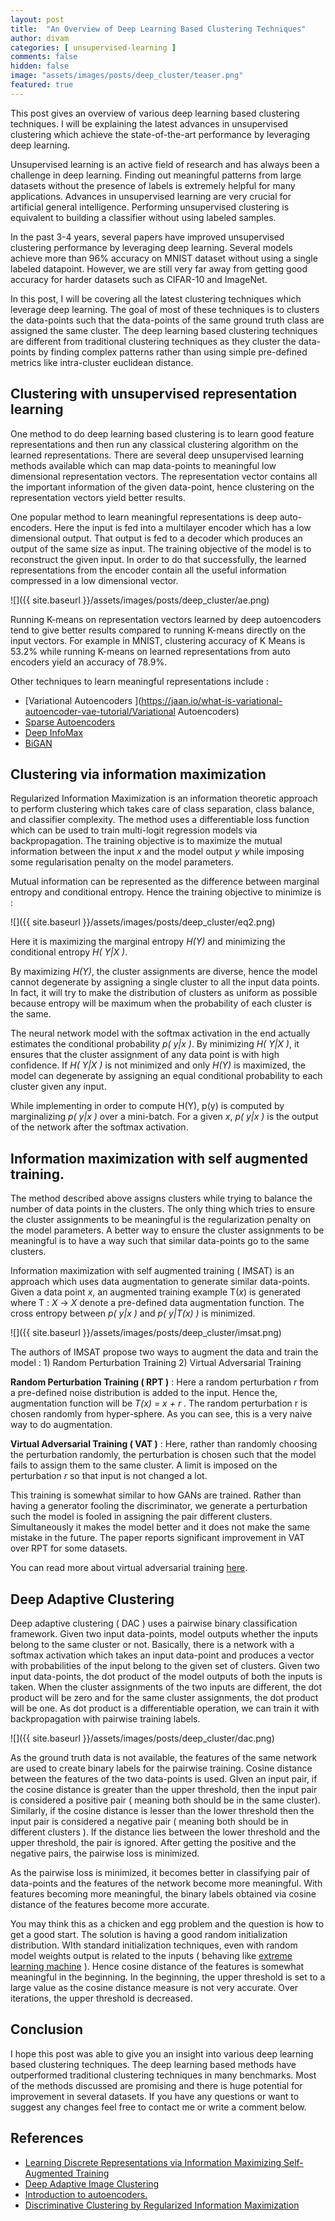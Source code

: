 ```yaml
---
layout: post
title:  "An Overview of Deep Learning Based Clustering Techniques"
author: divam
categories: [ unsupervised-learning ]
comments: false
hidden: false
image: "assets/images/posts/deep_cluster/teaser.png"
featured: true
---
```


This post gives an overview of various deep learning based clustering techniques. I will be explaining the latest advances in unsupervised clustering which achieve the state-of-the-art performance by leveraging deep learning.

Unsupervised learning is an active field of research and has always been a challenge in deep learning. Finding out meaningful patterns from large datasets without the presence of labels is extremely helpful for many applications. Advances in unsupervised learning are very crucial for artificial general intelligence. Performing unsupervised clustering is equivalent to building a classifier without using labeled samples. 

In the past 3-4 years, several papers have improved unsupervised clustering performance by leveraging deep learning. Several models achieve more than 96% accuracy on MNIST dataset without using a single labeled datapoint. However, we are still very far away from getting good accuracy for harder datasets such as CIFAR-10 and ImageNet. 

In this post, I will be covering all the latest clustering techniques which leverage deep learning. The goal of most of these techniques is to clusters the data-points such that the data-points of the same ground truth class are assigned the same cluster. The deep learning based clustering techniques are different from traditional clustering techniques as they cluster the data-points by finding complex patterns rather than using simple pre-defined metrics like intra-cluster euclidean distance. 

## Clustering with unsupervised representation learning 

One method to do deep learning based clustering is to learn good feature representations and then run any classical clustering algorithm on the learned representations. There are several deep unsupervised learning methods available which can map data-points to meaningful low dimensional representation vectors. The representation vector contains all the important information of the given data-point, hence clustering on the representation vectors yield better results. 

One popular method to learn meaningful representations is deep auto-encoders. Here the input is fed into a multilayer encoder which has a low dimensional output. That output is fed to a decoder which produces an output of the same size as input. The training objective of the model is to reconstruct the given input. In order to do that successfully, the learned representations from the encoder contain all the useful information compressed in a low dimensional vector.

![]({{ site.baseurl }}/assets/images/posts/deep_cluster/ae.png)

Running K-means on representation vectors learned by deep autoencoders tend to give better results compared to running K-means directly on the input vectors. For example in MNIST, clustering accuracy of K Means is 53.2% while running K-means on learned representations from auto encoders yield an accuracy of 78.9%.

Other techniques to learn meaningful representations include :

* [Variational Autoencoders ](https://jaan.io/what-is-variational-autoencoder-vae-tutorial/Variational Autoencoders)
* [Sparse Autoencoders](https://web.stanford.edu/class/cs294a/sparseAutoencoder.pdf)
* [Deep InfoMax](https://openreview.net/pdf?id=Bklr3j0cKX) 
* [BiGAN](https://openreview.net/pdf?id=B1ElR4cgg)

## Clustering via information maximization 

Regularized Information Maximization is an information theoretic approach to perform clustering which takes care of class separation, class balance, and classifier complexity. The method uses a differentiable loss function which can be used to train multi-logit regression models via backpropagation. The training objective is to maximize the mutual information between the input *x* and the model output *y* while imposing some regularisation penalty on the model parameters.

Mutual information can be represented as the difference between marginal entropy and conditional entropy. Hence the training objective to minimize is :

![]({{ site.baseurl }}/assets/images/posts/deep_cluster/eq2.png)

Here it is maximizing the marginal entropy *H(Y)* and minimizing the conditional entropy *H( Y\|X )*.

By maximizing *H(Y)*, the cluster assignments are diverse, hence the model cannot degenerate by assigning a single cluster to all the input data points. In fact, it will try to make the distribution of clusters as uniform as possible because entropy will be maximum when the probability of each cluster is the same.  

The neural network model with the softmax activation in the end actually estimates the conditional probability *p( y\|x )*. By minimizing *H( Y\|X )*, it ensures that the cluster assignment of any data point is with high confidence. If *H( Y\|X )* is not minimized and only *H(Y)* is maximized, the model can degenerate by assigning an equal conditional probability to each cluster given any input. 

While implementing in order to compute H(Y), p(y) is computed by marginalizing *p( y\|x )* over a mini-batch. For a given *x*,  *p( y\|x )* is the output of the network after the softmax activation. 

## Information maximization with self augmented training.

The method described above assigns clusters while trying to balance the number of data points in the clusters. The only thing which tries to ensure the cluster assignments to be meaningful is the regularization penalty on the model parameters. A better way to ensure the cluster assignments to be meaningful is to have a way such that similar data-points go to the same clusters. 

Information maximization with self augmented training ( IMSAT) is an approach which uses data augmentation to generate similar data-points. Given a data point *x*, an augmented training example T(*x*) is generated where T : *X* → *X* denote a pre-defined data augmentation function. The cross entropy between *p( y\|x )* and *p( y\|T(x) )* is minimized. 

![]({{ site.baseurl }}/assets/images/posts/deep_cluster/imsat.png)

The authors of IMSAT propose two ways to augment the data and train the model : 1) Random Perturbation Training 2) Virtual Adversarial Training

**Random Perturbation Training ( RPT )** :  Here a random perturbation  *r*  from a pre-defined noise distribution is added to the input. Hence the, augmentation function will be *T(x) = x + r* . The random perturbation r is chosen randomly from hyper-sphere. As you can see, this is a very naive way to do augmentation.

**Virtual Adversarial Training ( VAT )** : Here, rather than randomly choosing the perturbation randomly, the perturbation is chosen such that the model fails to assign them to the same cluster. A limit is imposed on the perturbation *r* so that input is not changed a lot.

This training is somewhat similar to how GANs are trained. Rather than having a generator fooling the discriminator, we generate a perturbation such the model is fooled in assigning the pair different clusters. Simultaneously it makes the model better and it does not make the same mistake in the future. The paper reports significant improvement in VAT over RPT for some datasets.

You can read more about virtual adversarial training [here](https://arxiv.org/abs/1704.03976).

## Deep Adaptive Clustering

Deep adaptive clustering ( DAC ) uses a pairwise binary classification framework. Given two input data-points, model outputs whether the inputs belong to the same cluster or not. Basically, there is a network with a softmax activation which takes an input data-point and produces a vector with probabilities of the input belong to the given set of clusters. Given two input  data-points, the dot product of the model outputs of both the inputs is taken. When the cluster assignments of the two inputs are different, the dot product will be zero and for the same cluster assignments, the dot product will be one. As dot product is a differentiable operation, we can train it with backpropagation with pairwise training labels.

![]({{ site.baseurl }}/assets/images/posts/deep_cluster/dac.png)

As the ground truth data is not available, the features of the same network are used to create binary labels for the pairwise training. Cosine distance between the features of the two data-points is used. GIven an input pair, if the cosine distance is greater than the upper threshold, then the input pair is considered a positive pair ( meaning both should be in the same cluster). Similarly,  if the cosine distance is lesser than the lower threshold then the input pair is considered a negative pair ( meaning both should be in different clusters ). If the distance lies between the lower threshold and the upper threshold, the pair is ignored. After getting the positive and the negative pairs, the pairwise loss is minimized.

 As the pairwise loss is minimized, it becomes better in classifying pair of data-points and the features of the network become more meaningful. With features becoming more meaningful, the binary labels obtained via cosine distance of the features become more accurate. 

You may think this as a chicken and egg problem and the question is how to get a good start. The solution is having a good random initialization distribution. WIth standard initialization techniques, even with random model weights output is related to the inputs  ( behaving like [extreme learning machine](https://en.wikipedia.org/wiki/Extreme_learning_machine) ). Hence cosine distance of the features is somewhat meaningful in the beginning.  In the beginning, the upper threshold is set to a large value as the cosine distance measure is not very accurate. Over iterations, the upper threshold is decreased. 

## Conclusion 

I hope this post was able to give you an insight into various deep learning based clustering techniques. The deep learning based methods have outperformed traditional clustering techniques in many benchmarks. Most of the methods discussed are promising and there is huge potential for improvement in several datasets. If you have any questions or want to suggest any changes feel free to contact me or write a comment below. 



## References

* [Learning Discrete Representations via Information Maximizing Self-Augmented Training](https://arxiv.org/abs/1702.08720)
* [Deep Adaptive Image Clustering](http://openaccess.thecvf.com/content_ICCV_2017/papers/Chang_Deep_Adaptive_Image_ICCV_2017_paper.pdf)
* [Introduction to autoencoders.](https://www.jeremyjordan.me/autoencoders/)
* [Discriminative Clustering by Regularized Information Maximization](https://papers.nips.cc/paper/4154-discriminative-clustering-by-regularized-information-maximization)
